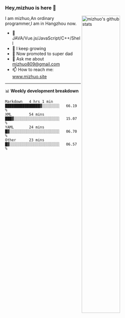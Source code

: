 ### Hey,mizhuo is here 👋

<img align="right" alt="mizhuo's github stats" width="50%" src="https://github-readme-stats.vercel.app/api?username=mizhuo&theme=tokyonight&show_icons=true">

I am mizhuo,An ordinary programmer,I am in Hangzhou now.

- 🔭 JAVA/Vue.js/JavaScript/C++/Shell
- 🌱 I keep growing
- 🤔 Now promoted to super dad
- 💬 Ask me about mizhuo809@gmail.com
- 📫 How to reach me: www.mizhuo.site

---
📊 **Weekly development breakdown**

<!--START_SECTION:waka-->

```text
Markdown   4 hrs 1 min     ████████████████▓░░░░░░░░   66.19 %
XML        54 mins         ███▓░░░░░░░░░░░░░░░░░░░░░   15.07 %
YAML       24 mins         █▓░░░░░░░░░░░░░░░░░░░░░░░   06.70 %
Other      23 mins         █▓░░░░░░░░░░░░░░░░░░░░░░░   06.57 %
```

<!--END_SECTION:waka-->
